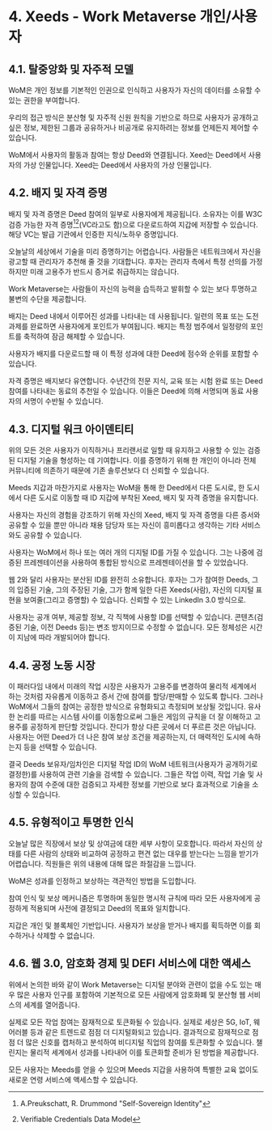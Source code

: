 # 4. Xeeds - Work Metaverse 개인/사용자

## 4.1. 탈중앙화 및 자주적 모델

WoM은 개인 정보를 기본적인 인권으로 인식하고 사용자가 자신의 데이터를 소유할 수 있는 권한을 부여합니다.

우리의 접근 방식은 분산형 및 자주적 신원 원칙을 기반으로 하므로 사용자가 공개하고 싶은 정보, 제한된 그룹과 공유하거나 비공개로 유지하려는 정보를 언제든지 제어할 수 있습니다.

WoM에서 사용자의 활동과 참여는 항상 Deed와 연결됩니다. Xeed는 Deed에서 사용자의 가상 인물입니다. Xeed는 Deed에서 사용자의 가상 인물입니다.

## 4.2. 배지 및 자격 증명

배지 및 자격 증명은 Deed 참여의 일부로 사용자에게 제공됩니다. 소유자는 이를 W3C 검증 가능한 자격 증명[^7][^8](VC라고도 함)으로 다운로드하여 지갑에 저장할 수 있습니다. 해당 VC는 발급 기관에서 인증한 지식/노하우 증명입니다.

오늘날의 세상에서 기술을 미리 증명하기는 어렵습니다. 사람들은 네트워크에서 자신을 광고할 때 관리자가 추천해 줄 것을 기대합니다. 후자는 관리자 측에서 특정 선의를 가정하지만 미래 고용주가 반드시 증거로 취급하지는 않습니다.

Work Metaverse는 사람들이 자신의 능력을 습득하고 발휘할 수 있는 보다 투명하고 불변의 수단을 제공합니다.

배지는 Deed 내에서 이루어진 성과를 나타내는 데 사용됩니다. 일련의 목표 또는 도전 과제를 완료하면 사용자에게 포인트가 부여됩니다. 배지는 특정 범주에서 일정량의 포인트를 축적하여 잠금 해제할 수 있습니다.

사용자가 배지를 다운로드할 때 이 특정 성과에 대한 Deed에 점수와 순위를 포함할 수 있습니다.

자격 증명은 배지보다 유연합니다. 수년간의 전문 지식, 교육 또는 시험 완료 또는 Deed 참여를 나타내는 동료의 추천일 수 있습니다. 이들은 Deed에 의해 서명되며 동료 사용자의 서명이 수반될 수 있습니다.

## 4.3. 디지털 워크 아이덴티티

위의 모든 것은 사용자가 이직하거나 프리랜서로 일할 때 유지하고 사용할 수 있는 검증된 디지털 기술을 형성하는 데 기여합니다. 이를 증명하기 위해 한 개인이 아니라 전체 커뮤니티에 의존하기 때문에 기존 솔루션보다 더 신뢰할 수 있습니다.

Meeds 지갑과 마찬가지로 사용자는 WoM을 통해 한 Deed에서 다른 도시로, 한 도시에서 다른 도시로 이동할 때 ID 지갑에 부착된 Xeed, 배지 및 자격 증명을 유지합니다.

사용자는 자신의 경험을 강조하기 위해 자신의 Xeed, 배지 및 자격 증명을 다른 증서와 공유할 수 있을 뿐만 아니라 채용 담당자 또는 자신이 흥미롭다고 생각하는 기타 서비스와도 공유할 수 있습니다.

사용자는 WoM에서 하나 또는 여러 개의 디지털 ID를 가질 수 있습니다. 그는 나중에 검증된 프레젠테이션을 사용하여 통합된 방식으로 프레젠테이션을 할 수 있었습니다.

웹 2와 달리 사용자는 분산된 ID를 완전히 소유합니다. 후자는 그가 참여한 Deeds, 그의 입증된 기술, 그의 주장된 기술, 그가 함께 일한 다른 Xeeds(사람), 자신의 디지털 표현을 보여줄(그리고 증명할) 수 있습니다. 신뢰할 수 있는 LinkedIn 3.0 방식으로.

사용자는 공개 여부, 제공할 정보, 각 직책에 사용할 ID를 선택할 수 있습니다. 콘텐츠(검증된 기술, 이전 Deeds 등)는 변조 방지이므로 수정할 수 없습니다. 모든 정체성은 시간이 지남에 따라 개발되어야 합니다.

## 4.4. 공정 노동 시장

이 패러다임 내에서 미래의 작업 시장은 사용자가 고용주를 변경하여 물리적 세계에서 하는 것처럼 자유롭게 이동하고 증서 간에 참여를 할당/판매할 수 있도록 합니다. 그러나 WoM에서 그들의 참여는 공정한 방식으로 유형화되고 측정되며 보상될 것입니다. 유사한 논리를 따르는 시스템 사이를 이동함으로써 그들은 게임의 규칙을 더 잘 이해하고 고용주를 공정하게 판단할 것입니다. 잔디가 항상 다른 곳에서 더 푸르른 것은 아닙니다. 사용자는 어떤 Deed가 더 나은 참여 보상 조건을 제공하는지, 더 매력적인 도시에 속하는지 등을 선택할 수 있습니다.

결국 Deeds 보유자/임차인은 디지털 작업 ID의 WoM 네트워크(사용자가 공개하기로 결정한)를 사용하여 관련 기술을 검색할 수 있습니다. 그들은 작업 이력, 작업 기술 및 사용자의 참여 수준에 대한 검증되고 자세한 정보를 기반으로 보다 효과적으로 기술을 소싱할 수 있습니다.

## 4.5. 유형적이고 투명한 인식

오늘날 많은 직장에서 보상 및 상여금에 대한 세부 사항이 모호합니다. 따라서 자신의 상태를 다른 사람의 상태와 비교하여 공정하고 편견 없는 대우를 받는다는 느낌을 받기가 어렵습니다. 직원들은 위의 내용에 대해 많은 좌절감을 느낍니다.

WoM은 성과를 인정하고 보상하는 객관적인 방법을 도입합니다.

참여 인식 및 보상 메커니즘은 투명하며 동일한 명시적 규칙에 따라 모든 사용자에게 공정하게 적용되며 사전에 결정되고 Deed의 목표와 일치합니다.

지갑은 개인 및 블록체인 기반입니다. 사용자가 보상을 받거나 배지를 획득하면 이를 회수하거나 삭제할 수 없습니다.

## 4.6. 웹 3.0, 암호화 경제 및 DEFI 서비스에 대한 액세스

위에서 논의한 바와 같이 Work Metaverse는 디지털 분야와 관련이 없을 수도 있는 매우 많은 사용자 인구를 포함하여 기본적으로 모든 사람에게 암호화폐 및 분산형 웹 서비스의 세계를 열어줍니다.

실제로 모든 작업 참여는 잠재적으로 토큰화될 수 있습니다. 실제로 세상은 5G, IoT, 웨어러블 등과 같은 트렌드로 점점 더 디지털화되고 있습니다. 결과적으로 잠재적으로 점점 더 많은 신호를 캡처하고 분석하여 비디지털 직업의 참여를 토큰화할 수 있습니다. 챌린지는 물리적 세계에서 성과를 나타내어 이를 토큰화할 준비가 된 방법을 제공합니다.

모든 사용자는 Meeds를 얻을 수 있으며 Meeds 지갑을 사용하여 특별한 교육 없이도 새로운 연령 서비스에 액세스할 수 있습니다.

[^7]: A.Preukschatt, R. Drummond "Self-Sovereign Identity"
[^8]: Verifiable Credentials Data Model
